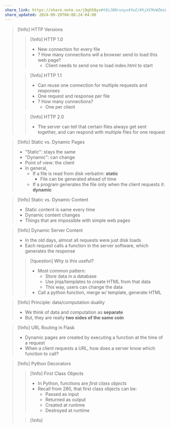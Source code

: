 ```yaml
---
share_link: https://share.note.sx/j9gh58ys#t0iJ8Nrunyx4YwI/KhjXCMvWZmsLoVZJzEpmnhrTNXg
share_updated: 2024-09-29T04:08:24-04:00
---
```

> [!info] HTTP Versions
> 
> > [!info] HTTP 1.0
> > - New connection for every file 
> > - ? How many connections will a browser send to load this web page?
> > 	- Client needs to send one to load index.html to start
> 
> > [!info] HTTP 1.1
> > - Can reuse one connection for multiple requests and responses
> > - One request and response per file
> > - ? How many connections?
> > 	- One per client
> 
> > [!info] HTTP 2.0
> > - The server can tell that certain files always get sent together, and can respond with multiple files for one request


> [!info] Static vs. Dynamic Pages
> - "Static": stays the same
> - "Dynamic": can change 
> - Point of view: the client
> - In general,
> 	- If a file is read from disk verbatim: **static**
> 		- File can be generated ahead of time
> 	- If a program generates the file only when the client requests it: **dynamic**

> [!info] Static vs. Dynamic Content
> - Static content is same every time
> - Dynamic content changes
> - Things that are impossible with simple web pages

> [!info] Dynamic Server Content
> - In the old days, almost all requests were just disk loads
> - Each request calls a function in the server software, which generates the response
> 
> > [!question] Why is this useful?
> > - Most common pattern:
> > 	- Store data in a database
> > 	- Use jinja/templates to create HTML from that data
> > 	- This way, users can change the data
> > - Call a python function, merge w/ template, generate HTML

> [!info] Principle: data/computation duality
> - We think of data and computation as **separate**
> - But, they are really **two sides of the same coin**

> [!info] URL Routing in Flask
> - Dynamic pages are created by executing a function at the time of a request
> - When a client requests a URL, how does a server know which function to call?

> [!info] Python Decorators
> 
> > [!info] First Class Objects
> > - In Python, functions are *first class objects*
> > - Recall from 280, that first class objects can be:
> > 	- Passed as input 
> > 	- Returned as output
> > 	- Created at runtime
> > 	- Destroyed at runtime 
> 
> > [!info] 
